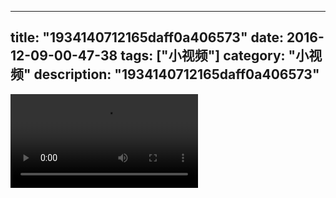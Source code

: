 
---
title: "1934140712165daff0a406573"
date: 2016-12-09-00-47-38
tags: ["小视频"]
category: "小视频"
description: "1934140712165daff0a406573"
---
<video src="http://ohtsqip0g.bkt.clouddn.com/1934140712165daff0a406573.mp4" controls="controls"></video>
